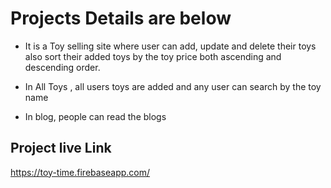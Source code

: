 # Projects Details are below

* It is a Toy selling site where user can add, update and delete their toys also sort their added toys by the toy price both ascending and descending order.

* In All Toys , all users toys are added and any user can search by the toy name 

* In blog, people can read the blogs

## Project live Link
https://toy-time.firebaseapp.com/